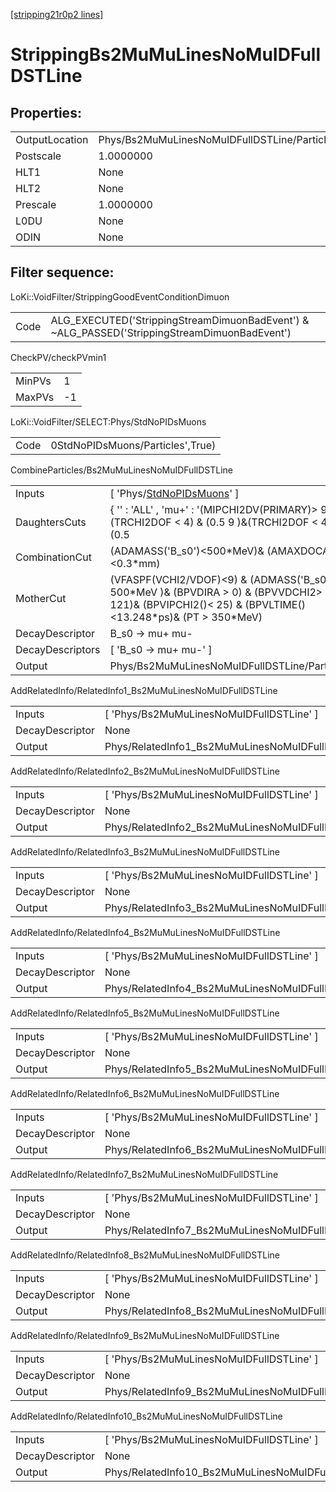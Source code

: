 [[stripping21r0p2 lines]](./stripping21r0p2-index)

# StrippingBs2MuMuLinesNoMuIDFullDSTLine

## Properties:

|                |                                              |
|----------------|----------------------------------------------|
| OutputLocation | Phys/Bs2MuMuLinesNoMuIDFullDSTLine/Particles |
| Postscale      | 1.0000000                                    |
| HLT1           | None                                         |
| HLT2           | None                                         |
| Prescale       | 1.0000000                                    |
| L0DU           | None                                         |
| ODIN           | None                                         |

## Filter sequence:

LoKi::VoidFilter/StrippingGoodEventConditionDimuon

|      |                                                                                              |
|------|----------------------------------------------------------------------------------------------|
| Code | ALG_EXECUTED('StrippingStreamDimuonBadEvent') & ~ALG_PASSED('StrippingStreamDimuonBadEvent') |

CheckPV/checkPVmin1

|        |     |
|--------|-----|
| MinPVs | 1   |
| MaxPVs | -1  |

LoKi::VoidFilter/SELECT:Phys/StdNoPIDsMuons

|      |                                  |
|------|----------------------------------|
| Code | 0StdNoPIDsMuons/Particles',True) |

CombineParticles/Bs2MuMuLinesNoMuIDFullDSTLine

|                  |                                                                                                                                                              |
|------------------|--------------------------------------------------------------------------------------------------------------------------------------------------------------|
| Inputs           | [ 'Phys/[StdNoPIDsMuons](./stripping21r0p2-commonparticles-stdnopidsmuons)' ]                                                                              |
| DaughtersCuts    | { '' : 'ALL' , 'mu+' : '(MIPCHI2DV(PRIMARY)\> 9 )&(TRCHI2DOF \< 4) & (0.5 9 )&(TRCHI2DOF \< 4) & (0.5                                                        |
| CombinationCut   | (ADAMASS('B_s0')\<500\*MeV)& (AMAXDOCA('')\<0.3\*mm)                                                                                                         |
| MotherCut        | (VFASPF(VCHI2/VDOF)\<9) & (ADMASS('B_s0') \< 500\*MeV )& (BPVDIRA \> 0) & (BPVVDCHI2\> 121)& (BPVIPCHI2()\< 25) & (BPVLTIME()\<13.248\*ps)& (PT \> 350\*MeV) |
| DecayDescriptor  | B_s0 -\> mu+ mu-                                                                                                                                             |
| DecayDescriptors | [ 'B_s0 -\> mu+ mu-' ]                                                                                                                                     |
| Output           | Phys/Bs2MuMuLinesNoMuIDFullDSTLine/Particles                                                                                                                 |

AddRelatedInfo/RelatedInfo1_Bs2MuMuLinesNoMuIDFullDSTLine

|                 |                                                           |
|-----------------|-----------------------------------------------------------|
| Inputs          | [ 'Phys/Bs2MuMuLinesNoMuIDFullDSTLine' ]                |
| DecayDescriptor | None                                                      |
| Output          | Phys/RelatedInfo1_Bs2MuMuLinesNoMuIDFullDSTLine/Particles |

AddRelatedInfo/RelatedInfo2_Bs2MuMuLinesNoMuIDFullDSTLine

|                 |                                                           |
|-----------------|-----------------------------------------------------------|
| Inputs          | [ 'Phys/Bs2MuMuLinesNoMuIDFullDSTLine' ]                |
| DecayDescriptor | None                                                      |
| Output          | Phys/RelatedInfo2_Bs2MuMuLinesNoMuIDFullDSTLine/Particles |

AddRelatedInfo/RelatedInfo3_Bs2MuMuLinesNoMuIDFullDSTLine

|                 |                                                           |
|-----------------|-----------------------------------------------------------|
| Inputs          | [ 'Phys/Bs2MuMuLinesNoMuIDFullDSTLine' ]                |
| DecayDescriptor | None                                                      |
| Output          | Phys/RelatedInfo3_Bs2MuMuLinesNoMuIDFullDSTLine/Particles |

AddRelatedInfo/RelatedInfo4_Bs2MuMuLinesNoMuIDFullDSTLine

|                 |                                                           |
|-----------------|-----------------------------------------------------------|
| Inputs          | [ 'Phys/Bs2MuMuLinesNoMuIDFullDSTLine' ]                |
| DecayDescriptor | None                                                      |
| Output          | Phys/RelatedInfo4_Bs2MuMuLinesNoMuIDFullDSTLine/Particles |

AddRelatedInfo/RelatedInfo5_Bs2MuMuLinesNoMuIDFullDSTLine

|                 |                                                           |
|-----------------|-----------------------------------------------------------|
| Inputs          | [ 'Phys/Bs2MuMuLinesNoMuIDFullDSTLine' ]                |
| DecayDescriptor | None                                                      |
| Output          | Phys/RelatedInfo5_Bs2MuMuLinesNoMuIDFullDSTLine/Particles |

AddRelatedInfo/RelatedInfo6_Bs2MuMuLinesNoMuIDFullDSTLine

|                 |                                                           |
|-----------------|-----------------------------------------------------------|
| Inputs          | [ 'Phys/Bs2MuMuLinesNoMuIDFullDSTLine' ]                |
| DecayDescriptor | None                                                      |
| Output          | Phys/RelatedInfo6_Bs2MuMuLinesNoMuIDFullDSTLine/Particles |

AddRelatedInfo/RelatedInfo7_Bs2MuMuLinesNoMuIDFullDSTLine

|                 |                                                           |
|-----------------|-----------------------------------------------------------|
| Inputs          | [ 'Phys/Bs2MuMuLinesNoMuIDFullDSTLine' ]                |
| DecayDescriptor | None                                                      |
| Output          | Phys/RelatedInfo7_Bs2MuMuLinesNoMuIDFullDSTLine/Particles |

AddRelatedInfo/RelatedInfo8_Bs2MuMuLinesNoMuIDFullDSTLine

|                 |                                                           |
|-----------------|-----------------------------------------------------------|
| Inputs          | [ 'Phys/Bs2MuMuLinesNoMuIDFullDSTLine' ]                |
| DecayDescriptor | None                                                      |
| Output          | Phys/RelatedInfo8_Bs2MuMuLinesNoMuIDFullDSTLine/Particles |

AddRelatedInfo/RelatedInfo9_Bs2MuMuLinesNoMuIDFullDSTLine

|                 |                                                           |
|-----------------|-----------------------------------------------------------|
| Inputs          | [ 'Phys/Bs2MuMuLinesNoMuIDFullDSTLine' ]                |
| DecayDescriptor | None                                                      |
| Output          | Phys/RelatedInfo9_Bs2MuMuLinesNoMuIDFullDSTLine/Particles |

AddRelatedInfo/RelatedInfo10_Bs2MuMuLinesNoMuIDFullDSTLine

|                 |                                                            |
|-----------------|------------------------------------------------------------|
| Inputs          | [ 'Phys/Bs2MuMuLinesNoMuIDFullDSTLine' ]                 |
| DecayDescriptor | None                                                       |
| Output          | Phys/RelatedInfo10_Bs2MuMuLinesNoMuIDFullDSTLine/Particles |
